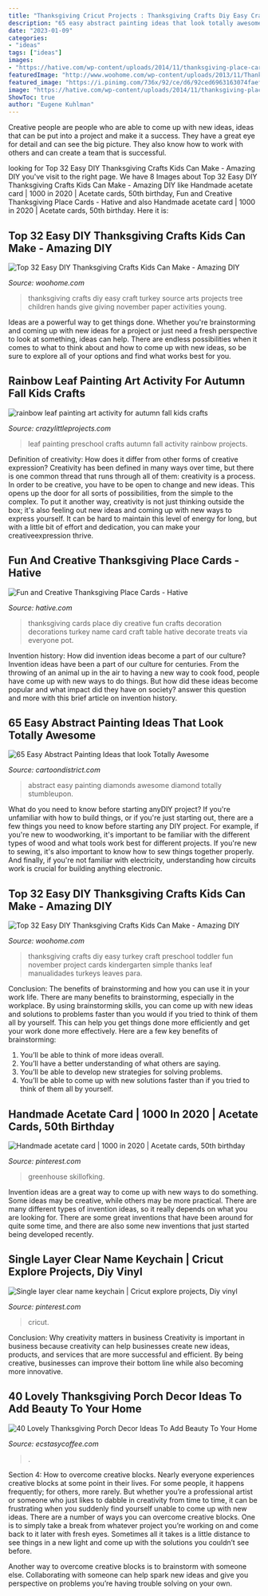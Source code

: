 ```yaml
---
title: "Thanksgiving Cricut Projects : Thanksgiving Crafts Diy Easy Craft Turkey Source Arts Projects Tree Children Hands Give Giving November Paper Activities Young"
description: "65 easy abstract painting ideas that look totally awesome"
date: "2023-01-09"
categories:
- "ideas"
tags: ["ideas"]
images:
- "https://hative.com/wp-content/uploads/2014/11/thanksgiving-place-cards/6-fun-and-creative-thanksgiving-place-cards.jpg"
featuredImage: "http://www.woohome.com/wp-content/uploads/2013/11/Thanksgiving-Crafts-Kids-Can-Make-3.jpg"
featured_image: "https://i.pinimg.com/736x/92/ce/d6/92ced6963163074faef420e6ba53d714.jpg"
image: "https://hative.com/wp-content/uploads/2014/11/thanksgiving-place-cards/6-fun-and-creative-thanksgiving-place-cards.jpg"
ShowToc: true
author: "Eugene Kuhlman"
---
```



Creative people are people who are able to come up with new ideas, ideas that can be put into a project and make it a success. They have a great eye for detail and can see the big picture. They also know how to work with others and can create a team that is successful.

	

		
looking for Top 32 Easy DIY Thanksgiving Crafts Kids Can Make - Amazing DIY you've visit to the right page. We have 8 Images about Top 32 Easy DIY Thanksgiving Crafts Kids Can Make - Amazing DIY like Handmade acetate card | 1000 in 2020 | Acetate cards, 50th birthday, Fun and Creative Thanksgiving Place Cards - Hative and also Handmade acetate card | 1000 in 2020 | Acetate cards, 50th birthday. Here it is:
		
    
## Top 32 Easy DIY Thanksgiving Crafts Kids Can Make - Amazing DIY

<img loading=lazy src="http://www.woohome.com/wp-content/uploads/2013/11/Thanksgiving-Crafts-Kids-Can-Make-18.jpg" onerror="this.onerror=null;this.src='https://tse1.mm.bing.net/th?id=OIP.zuZf68lY4SK0b5a1qaxIWgHaJ4&amp;pid=15.1';" alt="Top 32 Easy DIY Thanksgiving Crafts Kids Can Make - Amazing DIY">

_Source: woohome.com_

>thanksgiving crafts diy easy craft turkey source arts projects tree children hands give giving november paper activities young. 

	

Ideas are a powerful way to get things done. Whether you're brainstorming and coming up with new ideas for a project or just need a fresh perspective to look at something, ideas can help. There are endless possibilities when it comes to what to think about and how to come up with new ideas, so be sure to explore all of your options and find what works best for you.

    
## Rainbow Leaf Painting Art Activity For Autumn Fall Kids Crafts

<img loading=lazy src="https://crazylittleprojects.com/wp-content/uploads/2020/08/rainbow-leaf-painting-art-activity-for-autumn-fall-kids-crafts-preschool-198x300.jpg" onerror="this.onerror=null;this.src='https://tse3.mm.bing.net/th?id=OIP.AJ1bLGrSJ2olMnWTdrbekAAAAA&amp;pid=15.1';" alt="rainbow leaf painting art activity for autumn fall kids crafts">

_Source: crazylittleprojects.com_

>leaf painting preschool crafts autumn fall activity rainbow projects. 

	

Definition of creativity: How does it differ from other forms of creative expression?
Creativity has been defined in many ways over time, but there is one common thread that runs through all of them: creativity is a process. In order to be creative, you have to be open to change and new ideas. This opens up the door for all sorts of possibilities, from the simple to the complex.
To put it another way, creativity is not just thinking outside the box; it's also feeling out new ideas and coming up with new ways to express yourself. It can be hard to maintain this level of energy for long, but with a little bit of effort and dedication, you can make your creativeexpression thrive.

    
## Fun And Creative Thanksgiving Place Cards - Hative

<img loading=lazy src="https://hative.com/wp-content/uploads/2014/11/thanksgiving-place-cards/6-fun-and-creative-thanksgiving-place-cards.jpg" onerror="this.onerror=null;this.src='https://tse4.mm.bing.net/th?id=OIP.SXHhX8Mibeu2eaBI_FxWngHaIX&amp;pid=15.1';" alt="Fun and Creative Thanksgiving Place Cards - Hative">

_Source: hative.com_

>thanksgiving cards place diy creative fun crafts decoration decorations turkey name card craft table hative decorate treats via everyone pot. 

	

Invention history: How did invention ideas become a part of our culture?
Invention ideas have been a part of our culture for centuries. From the throwing of an animal up in the air to having a new way to cook food, people have come up with new ways to do things. But how did these ideas become popular and what impact did they have on society? answer this question and more with this brief article on invention history.

    
## 65 Easy Abstract Painting Ideas That Look Totally Awesome

<img loading=lazy src="http://www.cartoondistrict.com/wp-content/uploads/2017/06/Easy-Abstract-Painting-Ideas00016.jpg" onerror="this.onerror=null;this.src='https://tse2.mm.bing.net/th?id=OIP.4SRh_MekhydORAxNC-EZGAHaLJ&amp;pid=15.1';" alt="65 Easy Abstract Painting Ideas that look Totally Awesome">

_Source: cartoondistrict.com_

>abstract easy painting diamonds awesome diamond totally stumbleupon. 

	

What do you need to know before starting anyDIY project?
If you're unfamiliar with how to build things, or if you're just starting out, there are a few things you need to know before starting any DIY project. For example, if you're new to woodworking, it's important to be familiar with the different types of wood and what tools work best for different projects. If you're new to sewing, it's also important to know how to sew things together properly. And finally, if you're not familiar with electricity, understanding how circuits work is crucial for building anything electronic.

    
## Top 32 Easy DIY Thanksgiving Crafts Kids Can Make - Amazing DIY

<img loading=lazy src="http://www.woohome.com/wp-content/uploads/2013/11/Thanksgiving-Crafts-Kids-Can-Make-3.jpg" onerror="this.onerror=null;this.src='https://tse3.mm.bing.net/th?id=OIP.NRj5gPZTk6OYo8oqFRoG2gHaLG&amp;pid=15.1';" alt="Top 32 Easy DIY Thanksgiving Crafts Kids Can Make - Amazing DIY">

_Source: woohome.com_

>thanksgiving crafts diy easy turkey craft preschool toddler fun november project cards kindergarten simple thanks leaf manualidades turkeys leaves para. 

	

Conclusion: The benefits of brainstorming and how you can use it in your work life.
There are many benefits to brainstorming, especially in the workplace. By using brainstorming skills, you can come up with new ideas and solutions to problems faster than you would if you tried to think of them all by yourself. This can help you get things done more efficiently and get your work done more effectively. Here are a few key benefits of brainstorming:
1. You’ll be able to think of more ideas overall.
2. You’ll have a better understanding of what others are saying.
3. You’ll be able to develop new strategies for solving problems.
4. You’ll be able to come up with new solutions faster than if you tried to think of them all by yourself.

    
## Handmade Acetate Card | 1000 In 2020 | Acetate Cards, 50th Birthday

<img loading=lazy src="https://i.pinimg.com/736x/ac/9f/fa/ac9ffac498c1a82e1ca97169c847963d.jpg" onerror="this.onerror=null;this.src='https://tse1.mm.bing.net/th?id=OIP.LU1yaJcrpwJbLUOPsQVxvgHaJ3&amp;pid=15.1';" alt="Handmade acetate card | 1000 in 2020 | Acetate cards, 50th birthday">

_Source: pinterest.com_

>greenhouse skillofking. 

	

Invention ideas are a great way to come up with new ways to do something. Some ideas may be creative, while others may be more practical. There are many different types of invention ideas, so it really depends on what you are looking for. There are some great inventions that have been around for quite some time, and there are also some new inventions that just started being developed recently.

    
## Single Layer Clear Name Keychain | Cricut Explore Projects, Diy Vinyl

<img loading=lazy src="https://i.pinimg.com/736x/92/ce/d6/92ced6963163074faef420e6ba53d714.jpg" onerror="this.onerror=null;this.src='https://tse2.mm.bing.net/th?id=OIP.DwW3wuXAFZDj-A-OvRCqLwHaJ3&amp;pid=15.1';" alt="Single layer clear name keychain | Cricut explore projects, Diy vinyl">

_Source: pinterest.com_

>cricut. 

	

Conclusion: Why creativity matters in business
Creativity is important in business because creativity can help businesses create new ideas, products, and services that are more successful and efficient. By being creative, businesses can improve their bottom line while also becoming more innovative.

    
## 40 Lovely Thanksgiving Porch Decor Ideas To Add Beauty To Your Home

<img loading=lazy src="https://i0.wp.com/www.ecstasycoffee.com/wp-content/uploads/2016/10/Porch-Décor-Ideas-5.jpg?resize=550%2C794" onerror="this.onerror=null;this.src='https://tse2.mm.bing.net/th?id=OIP.sr1qO2qFBWQffAI-CUdsTQHaKs&amp;pid=15.1';" alt="40 Lovely Thanksgiving Porch Decor Ideas To Add Beauty To Your Home">

_Source: ecstasycoffee.com_

>. 

	

Section 4: How to overcome creative blocks.
Nearly everyone experiences creative blocks at some point in their lives. For some people, it happens frequently; for others, more rarely. But whether you’re a professional artist or someone who just likes to dabble in creativity from time to time, it can be frustrating when you suddenly find yourself unable to come up with new ideas.
There are a number of ways you can overcome creative blocks. One is to simply take a break from whatever project you’re working on and come back to it later with fresh eyes. Sometimes all it takes is a little distance to see things in a new light and come up with the solutions you couldn’t see before.

Another way to overcome creative blocks is to brainstorm with someone else. Collaborating with someone can help spark new ideas and give you perspective on problems you’re having trouble solving on your own.

